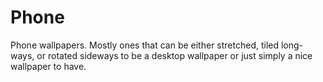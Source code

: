 # Phone
Phone wallpapers. Mostly ones that can be either stretched, tiled long-ways, or rotated sideways to be a desktop wallpaper or just simply a nice wallpaper to have.
